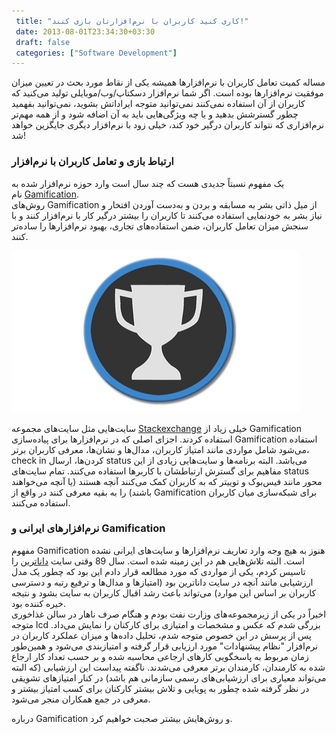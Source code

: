 ```yaml
---
 title: "کاری کنید کاربران با نرم‌افزارتان بازی کنند!" 
 date: 2013-08-01T23:34:30+03:30
 draft: false 
 categories: ["Software Development"]
---
```




مساله کمیت تعامل کاربران با نرم‌افزارها همیشه یکی از نقاط مورد بحث در تعیین میزان موفقیت نرم‌افزارها بوده است. اگر شما نرم‌افزار دسکتاپ/وب/موبایلی تولید می‌کنید که کاربران از آن استفاده نمی‌کنند نمی‌توانید متوجه ایراداتش بشوید، نمی‌توانید بفهمید چطور گسترشش بدهید و یا چه ویژگی‌هایی باید به آن اضافه شود و از همه مهم‌تر نرم‌افزاری که نتواند کاربران درگیر خود کند، خیلی زود با نرم‌افزار دیگری جایگزین خواهد شد!



### ارتباط بازی و تعامل کاربران با نرم‌افزار



یک مفهوم نسبتاً جدیدی هست که چند سال است وارد حوزه نرم‌افزار شده به نام [Gamification](http://en.wikipedia.org/wiki/Gamification).   
روش‌های Gamification از میل ذاتی بشر به مسابقه و بردن و به‌دست آوردن افتخار و نیاز بشر به خودنمایی استفاده می‌کنند تا کاربران را بیشتر درگیر کار با نرم‌افزار کنند و با سنجش میزان تعامل کاربران، ضمن استفاده‌های تجاری، بهبود نرم‌افزارها را ساده‌تر کنند.



![](/oldimg/trophy_a.png)



سایت‌هایی مثل سایت‌های مجموعه [Stackexchange](http://www.stackexchange.com) خیلی زیاد از Gamification استفاده کردند. اجزای اصلی که در نرم‌افزارها برای پیاده‌سازی Gamification استفاده می‌شود شامل مواردی مانند امتیاز کاربران، مدال‌ها و نشان‌ها، معرفی کاربران برتر، check in کردن‌ها، ارسال status می‌باشد. البته برنامه‌ها و سایت‌هایی زیادی از این مفاهیم برای گسترش ارتباطشان با کاربرها استفاده می‌کنند. تمام سایت‌های status محور مانند فیس‌بوک و توییتر که به کاربران کمک می‌کنند آنچه هستند (یا آنچه می‌خواهند باشند) را به بقیه معرفی کنند در واقع از Gamification برای شبکه‌سازی میان کاربران استفاده می‌کنند.



### نرم‌افزارهای ایرانی و Gamification



مفهوم Gamification هنوز به هیچ وجه وارد تعاریف نرم‌افزارها و سایت‌های ایرانی نشده است. البته تلاش‌هایی هم در این زمینه شده است. سال 89 وقتی سایت [داناترین](http://www.danatarin.com) را تاسیس کردم، یکی از مواردی که مورد مطالعه قرار دادم این بود که چطور یک مدل ارزشیابی مانند آنچه در سایت داناترین بود (امتیازها و مدال‌ها و ترفیع رتبه و دسترسی کاربران بر اساس این موارد) می‌تواند باعث رشد اقبال کاربران به سایت بشود و نتیجه خیره کننده بود.  
اخیراً در یکی از زیرمجموعه‌های وزارت نفت بودم و هنگام صرف ناهار در سالن غذاخوری متوجه lcd بزرگی شدم که عکس و مشخصات و امتیازی برای کارکنان را نمایش می‌داد. پس از پرسش در این خصوص متوجه شدم، تحلیل داده‌ها و میزان عملکرد کاربران در نرم‌افزار "نظام پیشنهادات" مورد ارزیابی قرار گرفته و امتیازبندی می‌شود و همین‌طور زمان مربوط به پاسخگویی کارهای ارجاعی محاسبه شده و بر حسب تعداد کار ارجاع شده به کارمندان، کارمندان برتر معرفی می‌شدند. ناگفته پیداست این ارزشیابی (که البته می‌تواند معیاری برای ارزشیابی‌های رسمی سازمانی هم باشد) در کنار امتیازهای تشویقی در نظر گرفته شده چطور به پویایی و تلاش بیشتر کارکنان برای کسب امتیاز بیشتر و معرفی در جمع همکاران منجر می‌شود.



درباره Gamification و روش‌هایش بیشتر صحبت خواهیم کرد.

